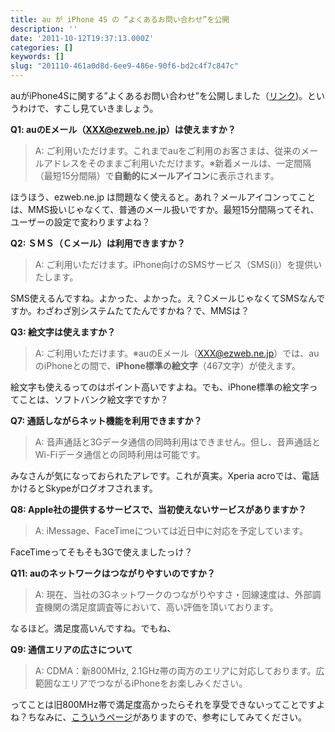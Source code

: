 ```yaml
---
title: au が iPhone 4S の “よくあるお問い合わせ”を公開
description: ''
date: '2011-10-12T19:37:13.000Z'
categories: []
keywords: []
slug: "201110-461a0d8d-6ee9-486e-90f6-bd2c4f7c847c"
---
```

auがiPhone4Sに関する”よくあるお問い合わせ”を公開しました（[リンク](http://www.au.kddi.com/iphone/faq/))。というわけで、すこし見ていきましょう。

**Q1: auのEメール（XXX@ezweb.ne.jp）は使えますか？**

> A: ご利用いただけます。これまでauをご利用のお客さまは、従来のメールアドレスをそのままご利用いただけます。※新着メールは、一定間隔（最短15分間隔）で**自動的にメールアイコン**に表示されます。

ほうほう、ezweb.ne.jp は問題なく使えると。あれ？メールアイコンってことは、MMS扱いじゃなくて、普通のメール扱いですか。最短15分間隔ってそれ、ユーザーの設定で変わりますよね？

**Q2: ＳＭＳ（Ｃメール）は利用できますか？**

> A: ご利用いただけます。iPhone向けのSMSサービス（SMS(i)）を提供いたします。

SMS使えるんですね。よかった、よかった。え？CメールじゃなくてSMSなんですか。わざわざ別システムたてたんですかね？で、MMSは？

**Q3: 絵文字は使えますか？**

> A: ご利用いただけます。※auのEメール（XXX@ezweb.ne.jp）では、auのiPhoneとの間で、**iPhone標準の絵文字**（467文字）が使えます。

絵文字も使えるってのはポイント高いですよね。でも、iPhone標準の絵文字ってことは、ソフトバンク絵文字ですか？

**Q7: 通話しながらネット機能を利用できますか？**

> A: 音声通話と3Gデータ通信の同時利用はできません。但し、音声通話とWi-Fiデータ通信との同時利用は可能です。

みなさんが気になっておられたアレです。これが真実。Xperia acroでは、電話かけるとSkypeがログオフされます。

**Q8: Apple社の提供するサービスで、当初使えないサービスがありますか？**

> A: iMessage、FaceTimeについては近日中に対応を予定しています。

FaceTimeってそもそも3Gで使えましたっけ？

**Q11: auのネットワークはつながりやすいのですか？**

> A: 現在、当社の3Gネットワークのつながりやすさ・回線速度は、外部調査機関の満足度調査等において、高い評価を頂いております。

なるほど。満足度高いんですね。でもね、

**Q9: 通信エリアの広さについて**

> A: CDMA：新800MHz, 2.1GHz帯の両方のエリアに対応しております。広範囲なエリアでつながるiPhoneをお楽しみください。

ってことは旧800MHz帯で満足度高かったらそれを享受できないってことですよね？ちなみに、[こういうページ](http://www.au.kddi.com/service_area/riyoufuka/index.html)がありますので、参考にしてみてください。